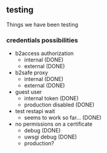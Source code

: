 ## testing

Things we have been testing

### credentials possibilities

- b2access authorization
  - internal (DONE)
  - external (DONE)
- b2safe proxy
  - internal (DONE)
  - external (DONE)
- guest user
  - internal token (DONE)
  - production disabled (DONE)
- test restapi wait
  - seems to work so far... (DONE)
- no permissions on a certificate
  - debug (DONE)
  - uwsgi debug (DONE)
  - production?
